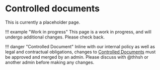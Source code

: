 # Controlled documents

This is currently a placeholder page.

!!! example "Work in progress"
    This page is a work in progress, and will undergo additional changes. Please check back.

!!! danger "Controlled Document"
    Inline with our internal policy as well as legal and contractual obligations, changes to [Controlled Documents](handbook/this-site/controlled-documents.md) must be approved and merged by an admin. Please discuss with @thhsh or another admin before making any changes.